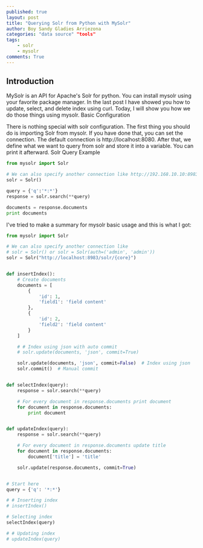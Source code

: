 ```yaml
---
published: true
layout: post
title: "Querying Solr from Python with MySolr"
author: Boy Sandy Gladies Arriezona
categories: "data source" "tools"
tags:
    - solr
    - mysolr
comments: True
---
```


## Introduction

MySolr is an API for Apache's Solr for python. You can install mysolr using your favorite package manager. In the last post I have showed you how to update, select, and delete index using curl. Today, I will show you how we do those things using mysolr.
Basic Configuration

There is nothing special with solr configuration. The first thing you should do is importing Solr from mysolr. If you have done that, you can set the connection. The default connection is http://localhost:8080. After that, we define what we want to query from solr and store it into a variable. You can print it afterward.
Solr Query Example

``` python
from mysolr import Solr

# We can also specify another connection like http://192.168.10.10:8983/solr/{core}
solr = Solr()

query = {'q':'*:*'}
response = solr.search(**query)

documents = response.documents
print documents
```

I've tried to make a summary for mysolr basic usage and this is what I got:

``` python
from mysolr import Solr

# We can also specify another connection like
# solr = Solr() or solr = Solr(auth=('admin', 'admin'))
solr = Solr("http://localhost:8983/solr/{core}")


def insertIndex():
    # Create documents
    documents = [
        {
            'id': 1,
            'field1': 'field content'
        },
        {
            'id': 2,
            'field2': 'field content'
        }
    ]

    # # Index using json with auto commit
    # solr.update(documents, 'json', commit=True)

    solr.update(documents, 'json', commit=False)  # Index using json
    solr.commit()  # Manual commit


def selectIndex(query):
    response = solr.search(**query)

    # For every document in response.documents print document
    for document in response.documents:
        print document


def updateIndex(query):
    response = solr.search(**query)

    # For every document in response.documents update title
    for document in response.documents:
        document['title'] = 'title'

    solr.update(response.documents, commit=True)


# Start here
query = {'q': '*:*'}

# # Inserting index
# insertIndex()

# Selecting index
selectIndex(query)

# # Updating index
# updateIndex(query)
```
